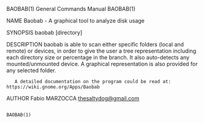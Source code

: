 BAOBAB(1)                               General Commands Manual                              BAOBAB(1)

NAME
       Baobab - A graphical tool to analyze disk usage

SYNOPSIS
       baobab  [directory]

DESCRIPTION
       baobab is able to scan either specific folders (local and remote) or devices, in order to give
       the user a tree representation including each directory size or percentage in the branch. It
       also auto-detects any mounted/unmounted device. A graphical representation is also provided for
       any selected folder.

       A detailed documentation on the program could be read at: https://wiki.gnome.org/Apps/Baobab

AUTHOR
       Fabio MARZOCCA <thesaltydog@gmail.com>

                                                                                             BAOBAB(1)
